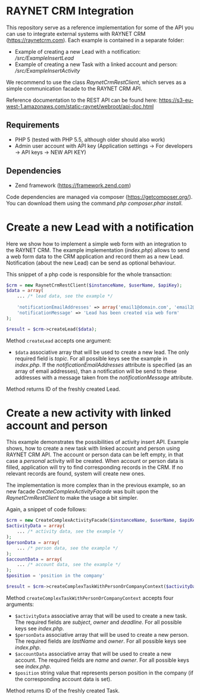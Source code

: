 RAYNET CRM Integration
======================

This repository serve as a reference implementation for some of the API you can
use to integrate external systems with RAYNET CRM (https://raynetcrm.com). Each
example is contained in a separate folder:

* Example of creating a new Lead with a notification: */src/ExampleInsertLead* 
* Example of creating a new Task with a linked account and person:  */src/ExampleInsertActivity*

We recommend to use the class *RaynetCrmRestClient*, which serves as a simple
communication facade to the RAYNET CRM API.

Reference documentation to the REST API can be found here:
https://s3-eu-west-1.amazonaws.com/static-raynet/webroot/api-doc.html 

Requirements
------------

* PHP 5 (tested with PHP 5.5, although older should also work)
* Admin user account with API key (Application settings -> For developers -> API keys -> NEW API KEY)

Dependencies
------------

* Zend framework (https://framework.zend.com)

Code dependencies are managed via composer (https://getcomposer.org/). You can
download them using the command _php composer.phar install_.


Create a new Lead with a notification
=====================================

Here we show how to implement a simple web form with an integration to the RAYNET CRM.
The example implementation (_index.php_) allows to send a web form data to the CRM application
and record them as a new Lead. Notification (about the new Lead) can be send as optional behaviour. 

This snippet of a php code is responsible for the whole transaction:
```php
$crm = new RaynetCrmRestClient($instanceName, $userName, $apiKey);
$data = array(
    ... /* lead data, see the example */
    
    'notificationEmailAddresses' => array('email1@domain.com', 'email2@domain.com'),  /* email addresses that will be notified */
    'notificationMessage' => 'Lead has been created via web form'                     /* text that will be sent */
);

$result = $crm->createLead($data);
```

Method `createLead` accepts one argument:

* `$data` associative array that will be used to create a new lead. The only
	required field is _topic_. For all possible keys see the example in _index.php_.
  If the _notificationEmailAddresses_ attribute is specified (as an array of email addresses), than a notification will
  be send to these addresses with a message taken from the _notificationMessage_ attribute.

Method returns ID of the freshly created Lead.


Create a new activity with linked account and person
====================================================

This example demonstrates the possibilities of activity insert API.
Example shows, how to create a new task with linked account and person using RAYNET CRM API.
The account or person data can be left empty, in that case a _personal_ activity will be created.
When account or person data is filled, application will try to find corresponding records in the CRM.
If no relevant records are found, system will create new ones.

The implementation is more complex than in the previous example, so an new facade *CreateComplexActivityFacade*
was built upon the _RaynetCrmRestClient_ to make the usage a bit simpler. 

Again, a snippet of code follows:
```php
$crm = new CreateComplexActivityFacade($instanceName, $userName, $apiKey);
$activityData = array(
    ... /* activity data, see the example */
);
$personData = array(
    ... /* person data, see the example */
);
$accountData = array(
    ... /* account data, see the example */
);
$position = 'position in the company'

$result = $crm->createComplexTaskWithPersonOrCompanyContext($activityData, $personData, $accountData, $position);
```

Method `createComplexTaskWithPersonOrCompanyContext` accepts four arguments:

* `$activityData` associative array that will be used to create a new task.
    The required fields are _subject_, _owner_ and _deadline_. For all possible keys see _index.php_.
* `$personData` associative array that will be used to create a new person.
    The required fields are _lastName_ and _owner_. For all possible keys see _index.php_.
* `$accountData` associative array that will be used to create a new account.
	The required fields are _name_ and _owner_. For all possible keys see _index.php_.
* `$position` string value that represents person position in the company (if the corresponding account data is set).

Method returns ID of the freshly created Task.

